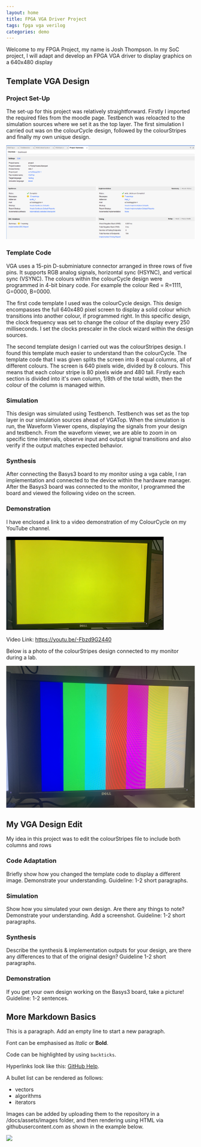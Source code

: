 ```yaml
---
layout: home
title: FPGA VGA Driver Project
tags: fpga vga verilog
categories: demo
---
```


Welcome to my FPGA Project, my name is Josh Thompson. In my SoC project, I will adapt and develop an FPGA VGA driver to display graphics on a 
640x480 display

## **Template VGA Design**
### **Project Set-Up**
The set-up for this project was relatively straightforward. Firstly I imported the required files from the moodle page. Testbench was reloacted to the simulation sources where we set it as the top layer. The first simulation I carried out was on the colourCycle design, followed by the colourStripes and finally my own unique design.

<img src="https://raw.githubusercontent.com/Josh-Thompson2222/FPGAProjectJT/main/docs/assets/images/ProjectSummary.png">


### **Template Code**

VGA uses a 15-pin D-subminiature connector arranged in three rows of five pins. It supports RGB analog signals, horizontal sync (HSYNC), and vertical sync (VSYNC). The colours within the colourCycle design were programmed in 4-bit binary code. For example the colour 
Red = R=1111, G=0000, B=0000. 

The first code template I used was the colourCycle design. This design encompasses the full 640x480 pixel screen to display a solid colour which transitions into another colour, if programmed right. In this specific design, the clock frequency was set to change the colour of the display every 
250 milliseconds. I set the clocks prescaler in the clock wizard within the design sources. 


The second template design I carried out was the colourStripes design. I found this template much easier to understand than the colourCycle. The template code that I was given splits the screen into 8 equal columns, all of different colours. The screen is 640 pixels wide, divided by 8 colours. This means that each colour stripe is 80 pixels wide and 480 tall. Firstly each section is divided into it's own column, 1/8th of the total width, then the colour of the column is managed within.

### **Simulation**
This design was simulated using Testbench. Testbench was set as the top layer in our simulation sources ahead of VGATop. When the simulation is run, the Waveform Viewer opens, displaying the signals from your design and testbench. From the waveform viewer, we are able to zoom in on specific time intervals, observe input and output signal transitions and also verify if the output matches expected behavior.
### **Synthesis**

After connecting the Basys3 board to my monitor using a vga cable, I ran implementation and connected to the device within the hardware manager. After the Basys3 board was connected to the monitor, I programmed the board and viewed the following video on the screen. 

### **Demonstration**
I have enclosed a link to a video demonstration of my ColourCycle on my YouTube channel.

<img src="https://raw.githubusercontent.com/Josh-Thompson2222/FPGAProjectJT/main/docs/assets/images/FPGAScreenshotColCyc.png">

Video Link: https://youtu.be/-Fbzd9G2440


Below is a photo of the colourStripes design connected to my monitor during a lab.

<img src="https://github.com/Josh-Thompson2222/FPGAProjectJT/blob/main/IMG_7657%5B1%5D.JPG">

## **My VGA Design Edit**
My idea in this project was to edit the colourStripes file to include both columns and rows
### **Code Adaptation**
Briefly show how you changed the template code to display a different image. Demonstrate your understanding. Guideline: 1-2 short paragraphs.
### **Simulation**
Show how you simulated your own design. Are there any things to note? Demonstrate your understanding. Add a screenshot. Guideline: 1-2 short paragraphs.
### **Synthesis**
Describe the synthesis & implementation outputs for your design, are there any differences to that of the original design? Guideline 1-2 short paragraphs.
### **Demonstration**
If you get your own design working on the Basys3 board, take a picture! Guideline: 1-2 sentences.

## **More Markdown Basics**
This is a paragraph. Add an empty line to start a new paragraph.

Font can be emphasised as *Italic* or **Bold**.

Code can be highlighted by using `backticks`.

Hyperlinks look like this: [GitHub Help](https://help.github.com/).

A bullet list can be rendered as follows:
- vectors
- algorithms
- iterators

Images can be added by uploading them to the repository in a /docs/assets/images folder, and then rendering using HTML via githubusercontent.com as shown in the example below.

<img src="https://raw.githubusercontent.com/melgineer/fpga-vga-verilog/main/docs/assets/images/VGAPrjSrcs.png">
